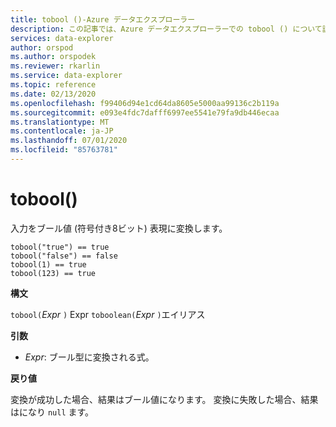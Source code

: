 ```yaml
---
title: tobool ()-Azure データエクスプローラー
description: この記事では、Azure データエクスプローラーでの tobool () について説明します。
services: data-explorer
author: orspod
ms.author: orspodek
ms.reviewer: rkarlin
ms.service: data-explorer
ms.topic: reference
ms.date: 02/13/2020
ms.openlocfilehash: f99406d94e1cd64da8605e5000aa99136c2b119a
ms.sourcegitcommit: e093e4fdc7dafff6997ee5541e79fa9db446ecaa
ms.translationtype: MT
ms.contentlocale: ja-JP
ms.lasthandoff: 07/01/2020
ms.locfileid: "85763781"
---
```

# <a name="tobool"></a>tobool()

入力をブール値 (符号付き8ビット) 表現に変換します。

```kusto
tobool("true") == true
tobool("false") == false
tobool(1) == true
tobool(123) == true
```

**構文**

`tobool(`*Expr* `)` 
 Expr `toboolean(`*Expr* `)`エイリアス

**引数**

* *Expr*: ブール型に変換される式。 

**戻り値**

変換が成功した場合、結果はブール値になります。
変換に失敗した場合、結果はになり `null` ます。
